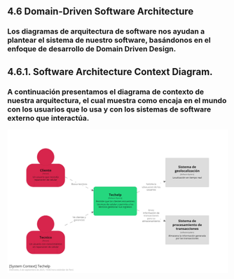 ## 4.6 Domain-Driven Software Architecture


### Los diagramas de arquitectura de software nos ayudan a plantear el sistema de nuestro software, basándonos en el enfoque de desarrollo de Domain Driven Design. 
## 4.6.1. Software Architecture Context Diagram.

###  A continuación presentamos el diagrama de contexto de nuestra arquitectura, el cual muestra como encaja en el mundo con los usuarios que lo usa y con los sistemas de software externo que interactúa.

![imagen](c4img/structurizr-85868-SystemContext-001.png)